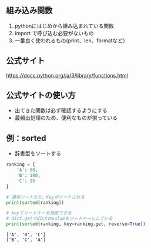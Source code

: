 ## 組み込み関数

1. pythonにはじめから組み込まれている関数
2. import で呼び込む必要がないもの
3. 一番良く使われるもの(print、len、formatなど）

## 公式サイト
https://docs.python.org/ja/3/library/functions.html


## 公式サイトの使い方
- 出てきた関数は必ず確認するようにする
- 最頻出処理のため、便利なものが揃っている


## 例：sorted 

- 辞書型をソートする
```python
ranking = {
    'A': 80,
    'B': 100,
    'C': 95
}

# 通常ソートだと、Keyがソートされる
print(sorted(ranking))

# keyでソートキーを指定できる
# dict.getでdictのvalueをソートキーにしている
print(sorted(ranking, key=ranking.get, reverse=True))
```

```
['A', 'B', 'C']
['B', 'C', 'A']
```